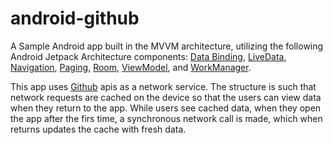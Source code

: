 # android-github
A Sample Android app built in the MVVM architecture, utilizing the following Android Jetpack 
Architecture components: 
[Data Binding](https://developer.android.com/topic/libraries/data-binding),
[LiveData](https://developer.android.com/topic/libraries/architecture/livedata),
[Navigation](https://developer.android.com/topic/libraries/architecture/navigation.html), 
[Paging](https://developer.android.com/topic/libraries/architecture/paging/),
[Room](https://developer.android.com/topic/libraries/architecture/room),
[ViewModel](https://developer.android.com/topic/libraries/architecture/viewmodel), and 
[WorkManager](https://developer.android.com/topic/libraries/architecture/workmanager).

This app uses [Github](https://developer.github.com/v3/) apis as a network service. The structure is
such that network requests are cached on the device so that the users can view data when they
return to the app. While users see cached data, when they open the app after the firs time, a
synchronous network call is made, which when returns updates the cache with fresh data. 
 